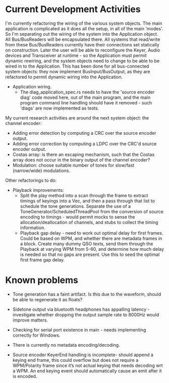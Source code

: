 # Current Development Activities

I'm currently refactoring the wiring of the various system objects. The main application is complicated 
as it does all the setup, in all of the main 'modes'. So I'm separating out the wiring
of the system into the Application object. All Bus/BusReaders will be encapsulated there. All
systems that read/write from these Bus/BusReaders currently have their connections set statically
on construction. Later the user will be able to reconfigure the Keyer, Audio devices and Transceiver
at runtime - so the Application must permit dynamic rewiring, and the system objects need to change
to be able to be wired in to the Application. This has been done for all bus-connected system objects: they
now implement BusInput/BusOutput, as they are refactored to permit dynamic wiring into the Application.

* Application wiring.
  * The diag_application_spec.rs needs to have the 'source encoder diag' code moved here, out of the main
  program, and the main program command line handling should have it removed - such 'diags' are now implemented
  as tests.
  
  
My current research activities are around the next system object: the channel encoder:

* Adding error detection by computing a CRC over the source encoder output.
* Adding error correction by computing a LDPC over the CRC'd source encoder output.
* Costas array: is there an escaping mechanism, such that the Costas array does not occur in the binary output of the
  channel encoder?
* Modulation: choose suitable number of tones for slow/fast (narrow/wide) modulations.

Other refactorings to do:
* Playback improvements:
  * Split the play method into a scan through the frame to extract timings of keyings into a Vec, and then a pass 
   through that list to schedule the tone generations. Separate the use of a ToneGenerator/ScheduledThreadPool from the
   conversion of source encoding to timings - would permit mocks to sense the allocation/deallocation of channels, and
   stubs to collect the timing information.
  * Playback gap delay - need to work out optimal delay for first frames. Could be based on WPM, and whether there are
   metadata frames in a block. Create many dummy QSO texts, send them through the Playback at varying WPM from 5-60, and
   determine how much delay is needed so that no gaps are present. Use this to seed the optimal first frame gap delay.


# Known problems
* Tone generation has a faint artifact. Is this due to the waveform, should be able to regenerate it as floats?

* Sidetone output via bluetooth headphones has appalling latency - investigate whether dropping the output sample 
  rate to 8000Hz would improve matters.

* Checking for serial port existence in main - needs implementing correctly for Windows.

* There is currently no metadata encoding/decoding.

* Source encoder KeyerEnd handling is incomplete- should append a keying end frame, this could overflow but does not
require a WPM/Polarity frame since it’s not actual keying that needs decoding wrt a WPM. An end keying event should
automatically cause an emit after it is encoded.
